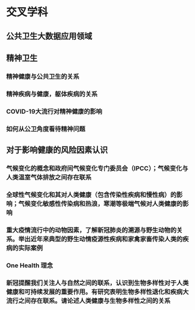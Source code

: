 # 交叉学科

## 公共卫生大数据应用领域

## 精神卫生

### 精神健康与公共卫生的关系

### 精神疾病与健康，躯体疾病的关系

### COVID-19大流行对精神健康的影响

### 如何从公卫角度看待精神问题

## 对于影响健康的风险因素认识

### 气候变化的概念和政府间气候变化专门委员会（IPCC）；气候变化与人类温室气体排放之间存在联系

### 全球性气候变化和其对人类健康（包含传染性疾病和慢性病）的影响；气候变化敏感性传染病和热浪，寒潮等极端气候对人类健康的影响

### 重大疫情流行中的动物因素，了解新冠肺炎的溯源与野生动物的关系。举出近年来典型的野生动情疫源性疾病和家禽家畜传染人类的疾病的实际案例

### One Health 理念

### 新冠提醒我们关注人与自然之间的联系，认识到生物多样性对于人类健康和可持续发展的重要作用。有研究表明生物多样性退化和疾病大流行之间存在联系。请论述人类健康与生物多样性之间的关系


